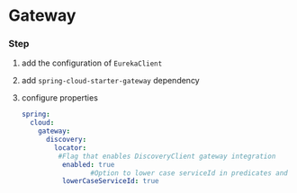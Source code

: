 # Gateway

### Step

1. add the configuration of `EurekaClient`

2. add `spring-cloud-starter-gateway` dependency

3. configure properties

   ```yml
   spring:
     cloud:
       gateway:
         discovery:
           locator:
           	#Flag that enables DiscoveryClient gateway integration
             enabled: true
   					#Option to lower case serviceId in predicates and filters, defaults to false. Useful with eureka when it automatically uppercases serviceId. so MYSERIVCE, would match /myservice/**
             lowerCaseServiceId: true 
   ```
   

   
 
   
